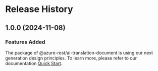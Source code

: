 # Release History
    
## 1.0.0 (2024-11-08)

### Features Added

The package of @azure-rest/ai-translation-document is using our next generation design principles. To learn more, please refer to our documentation [Quick Start](https://aka.ms/azsdk/js/mgmt/quickstart).
